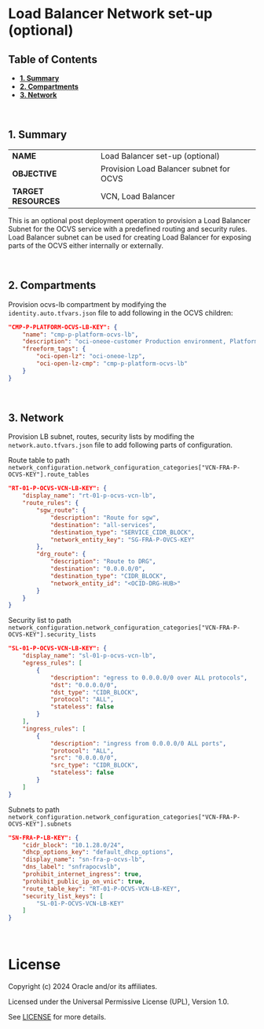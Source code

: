 # Load Balancer Network set-up (optional) <!-- omit from toc -->
## **Table of Contents** <!-- omit from toc -->
- [**1. Summary**](#1-summary)
- [**2. Compartments**](#2-compartments)
- [**3. Network**](#3-network)

&nbsp; 

## **1. Summary**

|                      |                                         |
| -------------------- | --------------------------------------- |
| **NAME**             | Load Balancer set-up (optional)        |
| **OBJECTIVE**        | Provision Load Balancer subnet for OCVS |
| **TARGET RESOURCES** | VCN, Load Balancer                      |

This is an optional post deployment operation to provision a Load Balancer Subnet for the OCVS service with a predefined routing and security rules. Load Balancer subnet can be used for creating Load Balancer for exposing parts of the OCVS either internally or externally.

&nbsp; 

## **2. Compartments**
Provision ocvs-lb compartment by modifying the `identity.auto.tfvars.json` file to add following in the OCVS children:
```json
"CMP-P-PLATFORM-OCVS-LB-KEY": {
    "name": "cmp-p-platform-ocvs-lb",
    "description": "oci-oneoe-customer Production environment, Platform OCVS, LB layer",
    "freeform_tags": {
        "oci-open-lz": "oci-oneoe-lzp",
        "oci-open-lz-cmp": "cmp-p-platform-ocvs-lb"
    }
}
```

&nbsp; 

## **3. Network**
Provision LB subnet, routes, security lists by modifing the `network.auto.tfvars.json` file to add following parts of configuration.

Route table to path `network_configuration.network_configuration_categories["VCN-FRA-P-OCVS-KEY"].route_tables`
```json
"RT-01-P-OCVS-VCN-LB-KEY": {
    "display_name": "rt-01-p-ocvs-vcn-lb",
    "route_rules": {
        "sgw_route": {
            "description": "Route for sgw",
            "destination": "all-services",
            "destination_type": "SERVICE_CIDR_BLOCK",
            "network_entity_key": "SG-FRA-P-OVCS-KEY"
        },
        "drg_route": {
            "description": "Route to DRG",
            "destination": "0.0.0.0/0",
            "destination_type": "CIDR_BLOCK",
            "network_entity_id": "<OCID-DRG-HUB>"
        }
    }
}
```

Security list to path `network_configuration.network_configuration_categories["VCN-FRA-P-OCVS-KEY"].security_lists`
```json
"SL-01-P-OCVS-VCN-LB-KEY": {
    "display_name": "sl-01-p-ocvs-vcn-lb",
    "egress_rules": [
        {
            "description": "egress to 0.0.0.0/0 over ALL protocols",
            "dst": "0.0.0.0/0",
            "dst_type": "CIDR_BLOCK",
            "protocol": "ALL",
            "stateless": false
        }
    ],
    "ingress_rules": [
        {
            "description": "ingress from 0.0.0.0/0 ALL ports",
            "protocol": "ALL",
            "src": "0.0.0.0/0",
            "src_type": "CIDR_BLOCK",
            "stateless": false
        }
    ]
}
```

Subnets to path `network_configuration.network_configuration_categories["VCN-FRA-P-OCVS-KEY"].subnets`
```json
"SN-FRA-P-LB-KEY": {
    "cidr_block": "10.1.28.0/24",
    "dhcp_options_key": "default_dhcp_options",
    "display_name": "sn-fra-p-ocvs-lb",
    "dns_label": "snfrapocvslb",
    "prohibit_internet_ingress": true,
    "prohibit_public_ip_on_vnic": true,
    "route_table_key": "RT-01-P-OCVS-VCN-LB-KEY",
    "security_list_keys": [
        "SL-01-P-OCVS-VCN-LB-KEY"
    ]
}
```

&nbsp; 
&nbsp; 

# License <!-- omit from toc -->

Copyright (c) 2024 Oracle and/or its affiliates.

Licensed under the Universal Permissive License (UPL), Version 1.0.

See [LICENSE](/LICENSE.txt) for more details.
